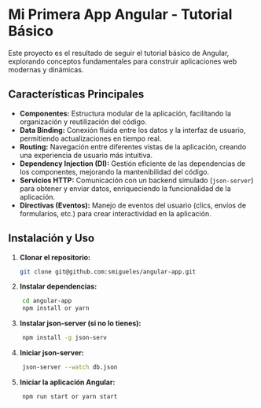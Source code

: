 # Mi Primera App Angular - Tutorial Básico

Este proyecto es el resultado de seguir el tutorial básico de Angular, explorando conceptos fundamentales para construir aplicaciones web modernas y dinámicas.

## Características Principales

- **Componentes:** Estructura modular de la aplicación, facilitando la organización y reutilización del código.
- **Data Binding:** Conexión fluida entre los datos y la interfaz de usuario, permitiendo actualizaciones en tiempo real.
- **Routing:** Navegación entre diferentes vistas de la aplicación, creando una experiencia de usuario más intuitiva.
- **Dependency Injection (DI):** Gestión eficiente de las dependencias de los componentes, mejorando la mantenibilidad del código.
- **Servicios HTTP:** Comunicación con un backend simulado (`json-server`) para obtener y enviar datos, enriqueciendo la funcionalidad de la aplicación.
- **Directivas (Eventos):** Manejo de eventos del usuario (clics, envíos de formularios, etc.) para crear interactividad en la aplicación.

## Instalación y Uso

1. **Clonar el repositorio:**

   ```bash
   git clone git@github.com:smigueles/angular-app.git
   ```

2. **Instalar dependencias:**

```bash
    cd angular-app
    npm install or yarn
```

3. **Instalar json-server (si no lo tienes):**

```bash
    npm install -g json-serv
```

4. **Iniciar json-server:**

```bash
    json-server --watch db.json
```

5. **Iniciar la aplicación Angular:**

```bash
    npm run start or yarn start
```
